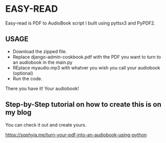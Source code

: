 # EASY-READ 

Easy-read is PDF to AudioBook script I built using pyttsx3 and PyPDF2. 

## USAGE 

- Download the zipped file. 
- Replace django-admin-cookbook.pdf with the PDF you want to turn to an audiobook in the main.py
- REplace myaudio.mp3 with whatver you wish you call your audiobook (optional)
- Run the code.

There you have it! Your audiobook!

## Step-by-Step tutorial on how to create this is on my blog 
You can check it out and create yours.

https://sophyia.me/turn-your-pdf-into-an-audiobook-using-python

